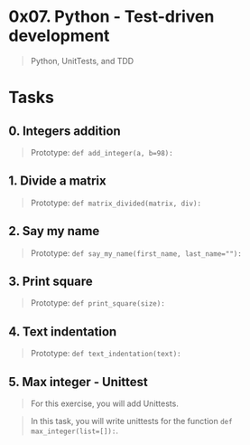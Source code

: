 # 0x07. Python - Test-driven development
> Python, UnitTests, and TDD

# Tasks
## 0. Integers addition
> Prototype: ```def add_integer(a, b=98):```

## 1. Divide a matrix
> Prototype: ```def matrix_divided(matrix, div):```

## 2. Say my name
> Prototype: ```def say_my_name(first_name, last_name=""):```

## 3. Print square
> Prototype: ```def print_square(size):```

## 4. Text indentation
> Prototype: ```def text_indentation(text):```

## 5. Max integer - Unittest
> For this exercise, you will add Unittests.

> In this task, you will write unittests for the function ```def max_integer(list=[]):```.

